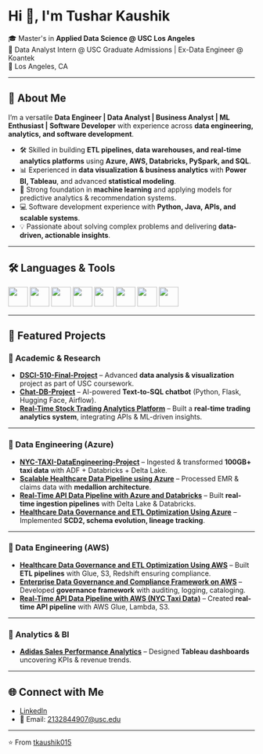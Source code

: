 # Hi 👋, I'm Tushar Kaushik  

🎓 Master's in **Applied Data Science @ USC Los Angeles**  
💼 Data Analyst Intern @ USC Graduate Admissions | Ex-Data Engineer @ Koantek  
📍 Los Angeles, CA  

---

## 🚀 About Me
I’m a versatile **Data Engineer | Data Analyst | Business Analyst | ML Enthusiast | Software Developer** with experience across **data engineering, analytics, and software development**.  

- 🛠 Skilled in building **ETL pipelines, data warehouses, and real-time analytics platforms** using **Azure, AWS, Databricks, PySpark, and SQL**.  
- 📊 Experienced in **data visualization & business analytics** with **Power BI, Tableau**, and advanced **statistical modeling**.  
- 🤖 Strong foundation in **machine learning** and applying models for predictive analytics & recommendation systems.  
- 💻 Software development experience with **Python, Java, APIs, and scalable systems**.  
- 💡 Passionate about solving complex problems and delivering **data-driven, actionable insights**.  

---

## 🛠️ Languages & Tools  
<p align="left">
<img src="https://cdn.jsdelivr.net/gh/devicons/devicon/icons/python/python-original.svg" width="40"/> 
<img src="https://cdn.jsdelivr.net/gh/devicons/devicon/icons/java/java-original.svg" width="40"/> 
<img src="https://cdn.jsdelivr.net/gh/devicons/devicon/icons/azure/azure-original.svg" width="40"/>
<img src="https://cdn.jsdelivr.net/gh/devicons/devicon/icons/amazonwebservices/amazonwebservices-original.svg" width="40"/>
<img src="https://cdn.jsdelivr.net/gh/devicons/devicon/icons/spark/spark-original.svg" width="40"/>
<img src="https://cdn.jsdelivr.net/gh/devicons/devicon/icons/postgresql/postgresql-original.svg" width="40"/>
<img src="https://cdn.jsdelivr.net/gh/devicons/devicon/icons/tableau/tableau-original.svg" width="40"/>
<img src="https://cdn.jsdelivr.net/gh/devicons/devicon/icons/git/git-original.svg" width="40"/>
</p>

---

## 📌 Featured Projects  

### 🔹 Academic & Research
- [**DSCI-510-Final-Project**](https://github.com/tkaushik015/DSCI-510-Final-Project) – Advanced **data analysis & visualization** project as part of USC coursework.  
- [**Chat-DB-Project**](https://github.com/tkaushik015/Chat-DB-Project-main) – AI-powered **Text-to-SQL chatbot** (Python, Flask, Hugging Face, Airflow).  
- [**Real-Time Stock Trading Analytics Platform**](https://github.com/tkaushik015/Real-Time-Stock-Trading-Analytics-Platform) – Built a **real-time trading analytics system**, integrating APIs & ML-driven insights.  

---

### 🔹 Data Engineering (Azure)
- [**NYC-TAXI-DataEngineering-Project**](https://github.com/tkaushik015/NYC-TAXi-DataEngineering-Project) – Ingested & transformed **100GB+ taxi data** with ADF + Databricks + Delta Lake.  
- [**Scalable Healthcare Data Pipeline using Azure**](https://github.com/tkaushik015/Scalable-Healthcare-Data-Pipeline-using-Azure) – Processed EMR & claims data with **medallion architecture**.  
- [**Real-Time API Data Pipeline with Azure and Databricks**](https://github.com/tkaushik015/Real-Time-API-Data-Pipeline-with-Azure-and-Databricks) – Built **real-time ingestion pipelines** with Delta Lake & Databricks.  
- [**Healthcare Data Governance and ETL Optimization Using Azure**](https://github.com/tkaushik015/Healthcare-Data-Governance-and-ETL-Optimization-Using-Azure) – Implemented **SCD2, schema evolution, lineage tracking**.  

---

### 🔹 Data Engineering (AWS)
- [**Healthcare Data Governance and ETL Optimization Using AWS**](https://github.com/tkaushik015/Healthcare-Data-Governance-and-ETL-Optimization-Using-AWS) – Built **ETL pipelines** with Glue, S3, Redshift ensuring compliance.  
- [**Enterprise Data Governance and Compliance Framework on AWS**](https://github.com/tkaushik015/Enterprise-Data-Governance-and-Compliance-Framework-on-AWS) – Developed **governance framework** with auditing, logging, cataloging.  
- [**Real-Time API Data Pipeline with AWS (NYC Taxi Data)**](https://github.com/tkaushik015/Real-Time-API-Data-Pipeline-with-AWS-NYC-Taxi-Data) – Created **real-time API pipeline** with AWS Glue, Lambda, S3.  

---

### 🔹 Analytics & BI
- [**Adidas Sales Performance Analytics**](https://github.com/tkaushik015/Adidas-Sales-Performance-Analytics-Insights-Driven-Decision-Making-with-Tableau) – Designed **Tableau dashboards** uncovering KPIs & revenue trends.  


---

## 🌐 Connect with Me
- [LinkedIn](https://www.linkedin.com/in/tushar-kaushik-493a8115a/)  
- 📧 Email: 2132844907@usc.edu  

---
⭐️ From [tkaushik015](https://github.com/tkaushik015)

